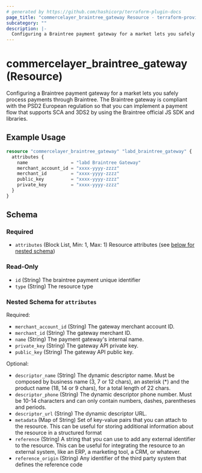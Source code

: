 ```yaml
---
# generated by https://github.com/hashicorp/terraform-plugin-docs
page_title: "commercelayer_braintree_gateway Resource - terraform-provider-commercelayer"
subcategory: ""
description: |-
  Configuring a Braintree payment gateway for a market lets you safely process payments through Braintree. The Braintree gateway is compliant with the PSD2 European regulation so that you can implement a payment flow that supports SCA and 3DS2 by using the Braintree official JS SDK and libraries.
---
```


# commercelayer_braintree_gateway (Resource)

Configuring a Braintree payment gateway for a market lets you safely process payments through Braintree. The Braintree gateway is compliant with the PSD2 European regulation so that you can implement a payment flow that supports SCA and 3DS2 by using the Braintree official JS SDK and libraries.

## Example Usage

```terraform
resource "commercelayer_braintree_gateway" "labd_braintree_gateway" {
  attributes {
    name                = "labd Braintree Gateway"
    merchant_account_id = "xxxx-yyyy-zzzz"
    merchant_id         = "xxxx-yyyy-zzzz"
    public_key          = "xxxx-yyyy-zzzz"
    private_key         = "xxxx-yyyy-zzzz"
  }
}
```

<!-- schema generated by tfplugindocs -->
## Schema

### Required

- `attributes` (Block List, Min: 1, Max: 1) Resource attributes (see [below for nested schema](#nestedblock--attributes))

### Read-Only

- `id` (String) The braintree payment unique identifier
- `type` (String) The resource type

<a id="nestedblock--attributes"></a>
### Nested Schema for `attributes`

Required:

- `merchant_account_id` (String) The gateway merchant account ID.
- `merchant_id` (String) The gateway merchant ID.
- `name` (String) The payment gateway's internal name.
- `private_key` (String) The gateway API private key.
- `public_key` (String) The gateway API public key.

Optional:

- `descriptor_name` (String) The dynamic descriptor name. Must be composed by business name (3, 7 or 12 chars), an asterisk (*) and the product name (18, 14 or 9 chars), for a total length of 22 chars.
- `descriptor_phone` (String) The dynamic descriptor phone number. Must be 10-14 characters and can only contain numbers, dashes, parentheses and periods.
- `descriptor_url` (String) The dynamic descriptor URL.
- `metadata` (Map of String) Set of key-value pairs that you can attach to the resource. This can be useful for storing additional information about the resource in a structured format
- `reference` (String) A string that you can use to add any external identifier to the resource. This can be useful for integrating the resource to an external system, like an ERP, a marketing tool, a CRM, or whatever.
- `reference_origin` (String) Any identifier of the third party system that defines the reference code
